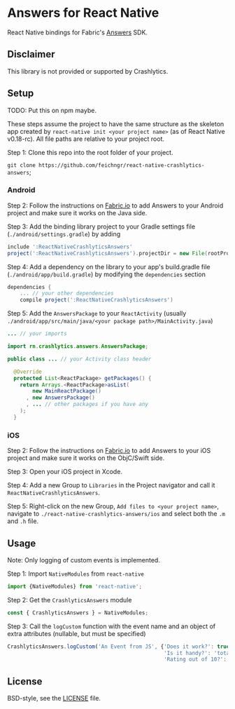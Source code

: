 # Answers for React Native
React Native bindings for Fabric's [Answers](https://answers.io) SDK.

## Disclaimer
This library is not provided or supported by Crashlytics.

## Setup
TODO: Put this on npm maybe.

These steps assume the project to have the same structure as the skeleton app created by `react-native init <your project name>` (as of React Native v0.18-rc).
All file paths are relative to your project root.

Step 1: Clone this repo into the root folder of your project.

`git clone https://github.com/feichngr/react-native-crashlytics-answers`;

### Android
Step 2: Follow the instructions on [Fabric.io](https://fabric.io) to add Answers to your Android project and make sure it works on the Java side.

Step 3: Add the binding library project to your Gradle settings file (`./android/settings.gradle`) by adding
```groovy
include ':ReactNativeCrashlyticsAnswers'
project(':ReactNativeCrashlyticsAnswers').projectDir = new File(rootProject.projectDir, '../react-native-crashlytics-answers/android')
```

Step 4: Add a dependency on the library to your app's build.gradle file (`./android/app/build.gradle`) by modifying the `dependencies` section
```groovy
dependencies {
    ... // your other dependencies
    compile project(':ReactNativeCrashlyticsAnswers')
```

Step 5: Add the `AnswersPackage` to your `ReactActivity` (usually `./android/app/src/main/java/<your package path>/MainActivity.java`)
```java
... // your imports

import rn.crashlytics.answers.AnswersPackage;

public class ... // your Activity class header

  @Override
  protected List<ReactPackage> getPackages() {
    return Arrays.<ReactPackage>asList(
        new MainReactPackage()
      , new AnswersPackage()
      , ... // other packages if you have any
    );
  }
```

### iOS
Step 2: Follow the instructions on [Fabric.io](https://fabric.io) to add Answers to your iOS project and make sure it works on the ObjC/Swift side.

Step 3: Open your iOS project in Xcode.

Step 4: Add a new Group to `Libraries` in the Project navigator and call it `ReactNativeCrashlyticsAnswers`.

Step 5: Right-click on the new Group, `Add files to <your project name>`, navigate to `./react-native-crashlytics-answers/ios` and select both the `.m` and `.h` file.

## Usage
Note: Only logging of custom events is implemented.

Step 1: Import `NativeModules` from `react-native`
```js
import {NativeModules} from 'react-native';
```

Step 2: Get the `CrashlyticsAnswers` module
```js
const { CrashlyticsAnswers } = NativeModules;
```

Step 3: Call the `logCustom` function with the event name and an object of extra attributes (nullable, but must be specified)
```js
CrashlyticsAnswers.logCustom('An Event from JS', {'Does it work?': true,
                                                  'Is it handy?': 'totally',
                                                  'Rating out of 10?': 10});
```

## License
BSD-style, see the [LICENSE](https://github.com/feichngr/react-native-crashlytics-answers/blob/master/LICENSE) file.
